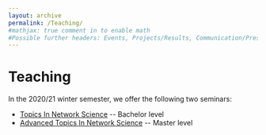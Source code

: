 ```yaml
---
layout: archive
permalink: /Teaching/
#mathjax: true comment in to enable math
#Possible further headers: Events, Projects/Results, Communication/Presentation, News
---
```

<script>addBackToTop({
  backgroundColor: '#fff',
  innerHTML: 'Back to Top',
  textColor: '#333'
})</script>
<style>
  #back-to-top {
    border: 1px solid #ccc;
    border-radius: 0;
    font-family: sans-serif;
    font-size: 14px;
    width: 100px;
    text-align: center;
    line-height: 30px;
    height: 30px;
  }
</style>

# Teaching
In the 2020/21 winter semester, we offer the following two seminars:
* [Topics In Network Science](TopicsInNetworkScience) -- Bachelor level
* [Advanced Topics In Network Science](AdvancedTopicsInNetworkScience) -- Master level
